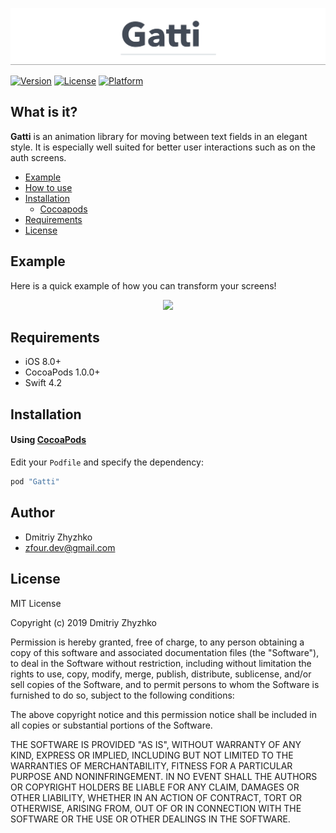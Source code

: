 
<p align="center">
  <img src="/Resources/logo.gif">
</p>

[![Version](https://img.shields.io/cocoapods/v/Gatti.svg?style=flat)](https://cocoapods.org/pods/Gatti)
[![License](https://img.shields.io/cocoapods/l/Gatti.svg?style=flat)](https://cocoapods.org/pods/Gatti)
[![Platform](https://img.shields.io/cocoapods/p/Gatti.svg?style=flat)](https://cocoapods.org/pods/Gatti)

## What is it?

**Gatti** is an animation library for moving between text fields in an elegant style. It is especially well suited for better user interactions such as on the auth screens.

* [Example](#-example)
* [How to use](#-how-to-use)
* [Installation](#-installation)
  * [Cocoapods](#using-cocoapods)
* [Requirements](#-requirements)
* [License](#-license)

## Example
Here is a quick example of how you can transform your screens!

<p align="center">
  <img src="/Resources/sample.gif" height="600px">
</p>

## Requirements

* iOS 8.0+
* CocoaPods 1.0.0+
* Swift 4.2

## Installation

#### Using [CocoaPods](https://cocoapods.org)

Edit your `Podfile` and specify the dependency:

```ruby
pod "Gatti"
```

## Author

* Dmitriy Zhyzhko
* zfour.dev@gmail.com

## License

MIT License

Copyright (c) 2019 Dmitriy Zhyzhko

Permission is hereby granted, free of charge, to any person obtaining a copy
of this software and associated documentation files (the "Software"), to deal
in the Software without restriction, including without limitation the rights
to use, copy, modify, merge, publish, distribute, sublicense, and/or sell
copies of the Software, and to permit persons to whom the Software is
furnished to do so, subject to the following conditions:

The above copyright notice and this permission notice shall be included in all
copies or substantial portions of the Software.

THE SOFTWARE IS PROVIDED "AS IS", WITHOUT WARRANTY OF ANY KIND, EXPRESS OR
IMPLIED, INCLUDING BUT NOT LIMITED TO THE WARRANTIES OF MERCHANTABILITY,
FITNESS FOR A PARTICULAR PURPOSE AND NONINFRINGEMENT. IN NO EVENT SHALL THE
AUTHORS OR COPYRIGHT HOLDERS BE LIABLE FOR ANY CLAIM, DAMAGES OR OTHER
LIABILITY, WHETHER IN AN ACTION OF CONTRACT, TORT OR OTHERWISE, ARISING FROM,
OUT OF OR IN CONNECTION WITH THE SOFTWARE OR THE USE OR OTHER DEALINGS IN THE
SOFTWARE.
